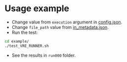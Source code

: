 # Usage example

- Change value from `execution` argument in [config.json](https://github.com/inab/vre_template_tool/blob/master/example/config.json).
- Change `file_path` value from [in_metadata.json](https://github.com/inab/vre_template_tool/blob/master/example/in_metadata.json).
- Run the test:
```bash
cd example/
./test_VRE_RUNNER.sh
```
- See the results in `run000` folder.
